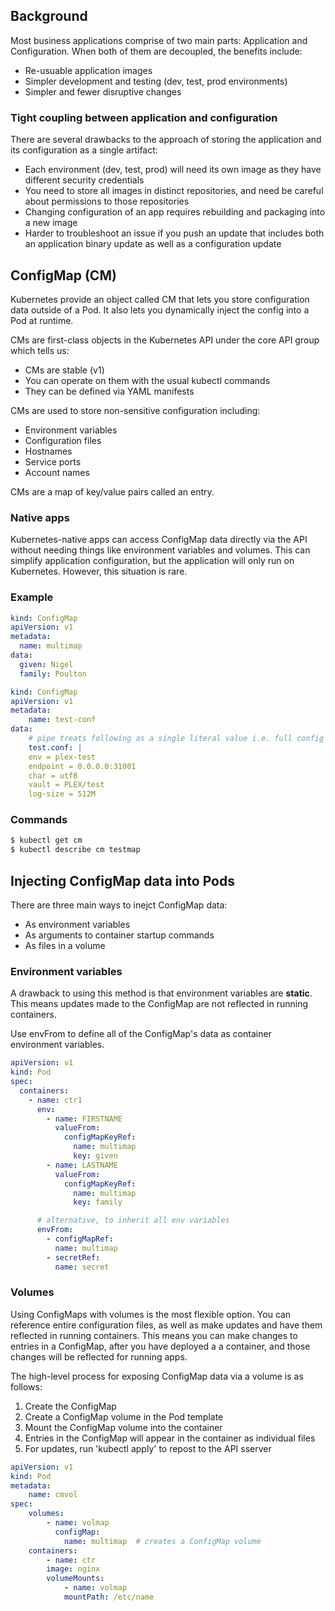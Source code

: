 ## Background

Most business applications comprise of two main parts: Application and Configuration. When both of them are decoupled, the benefits include:

- Re-usuable application images
- Simpler development and testing (dev, test, prod environments)
- Simpler and fewer disruptive changes

### Tight coupling between application and configuration

There are several drawbacks to the approach of storing the application and its configuration as a single artifact:

- Each environment (dev, test, prod) will need its own image as they have different security credentials
- You need to store all images in distinct repositories, and need be careful about permissions to those repositories
- Changing configuration of an app requires rebuilding and packaging into a new image
- Harder to troubleshoot an issue if you push an update that includes both an application binary update as well as a configuration update

## ConfigMap (CM)

Kubernetes provide an object called CM that lets you store configuration data outside of a Pod. It also lets you dynamically inject the config into a Pod at runtime.

CMs are first-class objects in the Kubernetes API under the core API group which tells us:

- CMs are stable (v1)
- You can operate on them with the usual kubectl commands
- They can be defined via YAML manifests

CMs are used to store non-sensitive configuration including:

- Environment variables
- Configuration files
- Hostnames
- Service ports
- Account names

CMs are a map of key/value pairs called an entry.

### Native apps

Kubernetes-native apps can access ConfigMap data directly via the API without needing things like environment variables and volumes. This can simplify application configuration, but the application will only run on Kubernetes. However, this situation is rare.

### Example

```yaml
kind: ConfigMap
apiVersion: v1
metadata:
  name: multimap
data:
  given: Nigel
  family: Poulton
```

```yaml
kind: ConfigMap
apiVersion: v1
metadata:
    name: test-conf
data:
    # pipe treats following as a single literal value i.e. full config file
    test.conf: |
    env = plex-test
    endpoint = 0.0.0.0:31001
    char = utf8
    vault = PLEX/test
    log-size = 512M
```

### Commands

```bash
$ kubectl get cm
$ kubectl describe cm testmap
```

## Injecting ConfigMap data into Pods

There are three main ways to inejct ConfigMap data:

- As environment variables
- As arguments to container startup commands
- As files in a volume

### Environment variables

A drawback to using this method is that environment variables are **static**. This means updates made to the ConfigMap are not reflected in running containers.

Use envFrom to define all of the ConfigMap's data as container environment variables.

```yaml
apiVersion: v1
kind: Pod
spec:
  containers:
    - name: ctr1
      env:
        - name: FIRSTNAME
          valueFrom:
            configMapKeyRef:
              name: multimap
              key: given
        - name: LASTNAME
          valueFrom:
            configMapKeyRef:
              name: multimap
              key: family

      # alternative, to inherit all env variables
      envFrom:
        - configMapRef:
          name: multimap
        - secretRef:
          name: secret
```

### Volumes

Using ConfigMaps with volumes is the most flexible option. You can reference entire configuration files, as well as make updates and have them reflected in running containers. This means you can make changes to entries in a ConfigMap, after you have deployed a a container, and those changes will be reflected for running apps.

The high-level process for exposing ConfigMap data via a volume is as follows:

1. Create the ConfigMap
2. Create a ConfigMap volume in the Pod template
3. Mount the ConfigMap volume into the container
4. Entries in the ConfigMap will appear in the container as individual files
5. For updates, run 'kubectl apply' to repost to the API sserver

```yaml
apiVersion: v1
kind: Pod
metadata:
    name: cmvol
spec:
    volumes:
        - name: volmap
          configMap:
            name: multimap  # creates a ConfigMap volume
    containers:
        - name: ctr
        image: nginx
        volumeMounts:
            - name: volmap
            mountPath: /etc/name
```
